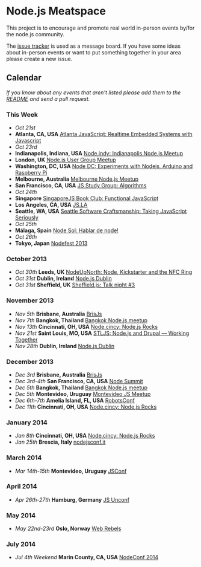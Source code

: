 Node.js Meatspace
==============

This project is to encourage and promote real world in-person events by/for the node.js community.

The [issue tracker](https://github.com/mikeal/node-meatspace/issues) is used as a message board. If you have some ideas about in-person events or want to put something together in your area please create a new issue.

## Calendar

*If you know about any events that aren't listed please add them to the [README](https://github.com/mikeal/node-meatspace/blob/gh-pages/README.md) and send a pull request.*

### This Week

* *Oct 21st*
 * **Atlanta, CA, USA** [Atlanta JavaScript: Realtime Embedded Systems with Javascript](http://www.meetup.com/AtlantaJavaScript/events/108340372/)
* *Oct 23rd*
 * **Indianapolis, Indiana, USA** [Node.indy: Indianapolis Node.js Meetup](http://www.meetup.com/Node-indy/events/119911582/)
 * **London, UK** [Node.js User Group Meetup](http://lnug.org/)
 * **Washington, DC, USA** [Node DC: Experiments with Nodejs, Arduino and Raspberry Pi](http://www.meetup.com/node-dc/events/140084212/)
 * **Melbourne, Australia** [Melbourne Node.js Meetup](http://www.meetup.com/MelbNodeJS/events/142955402/)
 * **San Francisco, CA, USA** [JS Study Group: Algorithms](http://www.meetup.com/hackreactor/events/138146392/)
* *Oct 24th*
 * **Singapore** [SingaporeJS Book Club: Functional JavaScript](http://www.meetup.com/Singapore-JS/events/144107602/)
 * **Los Angeles, CA, USA** [JS.LA](http://js.la/)
 * **Seattle, WA, USA** [Seattle Software Craftsmanship: Taking JavaScript Seriously](http://www.meetup.com/seattle-software-craftsmanship/events/143419342/)
* *Oct 25th*
 * **Málaga, Spain** [Node Sol: Hablar de node!](http://www.meetup.com/Node-Sol/events/142306452/)
* *Oct 26th*
 * **Tokyo, Japan** [Nodefest 2013](http://nodefest.jp/)

### October 2013

* *Oct 30th* **Leeds, UK** [NodeUpNorth: Node, Kickstarter and the NFC Ring](http://www.meetup.com/NodeUpNorth/)
* *Oct 31st* **Dublin, Ireland** [Node.js Dublin](http://www.nodejsdublin.com/)
* *Oct 31st* **Sheffield, UK** [Sheffield.js: Talk night #3](http://www.meetup.com/Sheffield-js/)

### November 2013

* *Nov 5th* **Brisbane, Australia** [BrisJs](http://brisjs.com/)
* *Nov 7th* **Bangkok, Thailand** [Bangkok Node.js meetup](http://www.meetup.com/Bangkok-Node-js/)
* *Nov 13th* **Cincinnati, OH, USA** [Node.cincy: Node.js Rocks](http://www.meetup.com/Node-cincy/events/qcnhgdyrpbrb/)
* *Nov 21st* **Saint Louis, MO, USA** [STLJS: Node.js and Drupal — Working Together](http://www.meetup.com/STL-JS-meetup/events/123511772/)
* *Nov 28th* **Dublin, Ireland** [Node.js Dublin](http://www.nodejsdublin.com/)

### December 2013

* *Dec 3rd* **Brisbane, Australia** [BrisJs](http://brisjs.com/)
* *Dec 3rd-4th* **San Francisco, CA, USA** [Node Summit](http://nodesummit.com/)
* *Dec 5th* **Bangkok, Thailand** [Bangkok Node.js meetup](http://www.meetup.com/Bangkok-Node-js/)
* *Dec 5th* **Montevideo, Uruguay** [Montevideo JS Meetup](http://www.meetup.com/mvd-js/events/143854482/)
* *Dec 6th-7th* **Amelia Island, FL, USA** [RobotsConf](http://robotsconf.com/)
* *Dec 11th* **Cincinnati, OH, USA** [Node.cincy: Node.js Rocks](http://www.meetup.com/Node-cincy/events/qcnhgdyrqbpb/)

### January 2014
* *Jan 8th* **Cincinnati, OH, USA** [Node.cincy: Node.js Rocks](http://www.meetup.com/Node-cincy/events/qcnhgdyscblb/)
* *Jan 25th* **Brescia, Italy** [nodejsconf.it](http://nodejsconf.it)

### March 2014
* *Mar 14th-15th* **Montevideo, Uruguay** [JSConf](http://jsconf.uy)

### April 2014
* *Apr 26th-27th* **Hamburg, Germany** [JS Unconf](http://2014.jsunconf.eu)

### May 2014
* *May 22nd-23rd* **Oslo, Norway** [Web Rebels](http://webrebels.org/)

### July 2014
* *Jul 4th Weekend* **Marin County, CA, USA** [NodeConf 2014](http://www.nodeconf.com)
